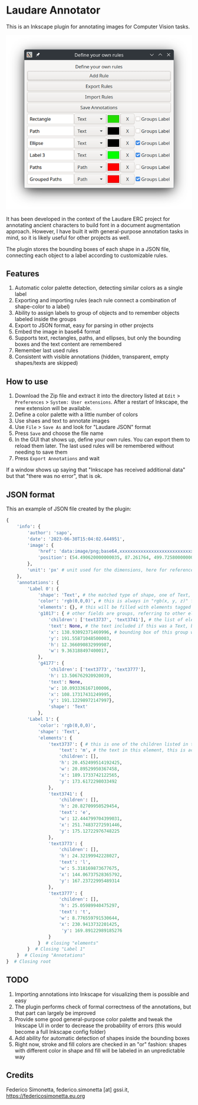 # Laudare Annotator

This is an Inkscape plugin for annotating images for Computer Vision tasks.

<p align="center">
    <img src="./_static/Screenshot-v0.2.png" alt="Screenshot">
</p>

It has been developed in the context of the Laudare ERC project for annotating ancient
characters to build font in a document augmentation approach. However, I have built it
with general-purpose annotation tasks in mind, so it is likely useful for other projects
as well.

The plugin stores the bounding boxes of each shape in a JSON file, connecting each
object to a label according to customizable rules.

## Features

1. Automatic color palette detection, detecting similar colors as a single label
2. Exporting and importing rules (each rule connect a combination of shape-color to a
   label)
3. Ability to assign labels to group of objects and to remember objects labeled inside
   the groups
4. Export to JSON format, easy for parsing in other projects
5. Embed the image in base64 format
6. Supports text, rectangles, paths, and ellipses, but only the bounding boxes and the
   text content are remembered
7. Remember last used rules
8. Consistent with visible annotations (hidden, transparent, empty shapes/texts are
   skipped)

## How to use

1. Download the Zip file and extract it into the directory listed at `Edit` > `Preferences` > `System: User extensions`. After a restart of Inkscape, the new extension will be available.
2. Define a color palette with a little number of colors
3. Use shaes and text to annotate images
4. Use `File` > `Save As` and look for "Laudare JSON" format
5. Press `Save` and choose the file name
6. In the GUI that shows up, define your own rules. You can export them to reload them
   later. The last used rules will be remembered without needing to save them
7. Press `Export Annotations` and wait

If a window shows up saying that "Inkscape has received additional data" but that "there
was no error", that is ok.

## JSON format

This an example of JSON file created by the plugin:

```python
{
    'info': {
        'author': 'sapo',
        'date': '2023-06-30T15:04:02.644951',
        'image': {
            'href': 'data:image/png;base64,xxxxxxxxxxxxxxxxxxxxxxxxxxxxxxxxxxxxxxxxxxxxxxxx' # or the link to the image if you link it in inkscape instead of embedding it
            'position': (54.490620000000035, 87.261764, 499.72580000000005, 651.9024) # position of the image in the viewport: x, y, h, w
        },
        'unit': 'px' # unit used for the dimensions, here for reference, but it is and will always be in 'px', meaning "pixel"
    },
    'annotations': {
        'Label 0': {
            'shape': 'Text', # the matched type of shape, one of Text, Path, Rectangle, Ellipse
            'color': 'rgb(0,0,0)', # this is always in "rgb(x, y, z)" format
            'elements': {}, # this will be filled with elements tagged with "Label 0"
            'g1017': { # other fields are groups, referring to other elements
                'children': ['text3737', 'text3741'], # the list of elements in the group
                'text': None, # the text included if this was a Text, but it's a group...
                'x': 138.93092371469996, # bounding box of this group with reference to the image, not to the viewport: 0, 0, h, w  means the top-left corner is in the top-left corner of the image!
                'y': 191.55871048500003,
                'h': 12.366090832999987,
                'w': 9.363188497400017,
            },
            'g4177': {
                'children': ['text3773', 'text3777'],
                'h': 13.506762920920039,
                'text': None,
                'w': 10.093336167100006,
                'x': 108.17317431249995,
                'y': 191.12298972147997},
                'shape': 'Text'
            },
        'Label 1': {
            'color': 'rgb(0,0,0)',
            'shape': 'Text',
            'elements': {
                'text3737': { # this is one of the children listed in the above groups!
                    'text': 'm', # the text in this element, this is actually only one letter!
                    'children': [],
                    'h': 20.452499514192425,
                    'w': 20.89529950367458,
                    'x': 189.1733742122565,
                    'y': 173.6172298033492
                },
                'text3741': {
                    'children': [],
                    'h': 20.82709950529454,
                    'text': 'e',
                    'w': 12.444799704399031,
                    'x': 251.74837272591446,
                    'y': 175.12722976748225
                },
                'text3773': {
                    'children': [],
                    'h': 24.32199942228027,
                    'text': 'l',
                    'w': 5.318169873677675,
                    'x': 144.06737528365792,
                    'y': 167.23722995489314
                },
                'text3777': {
                    'children': [],
                    'h': 25.05989940475297,
                    'text': 't',
                    'w': 8.776559791530644,
                    'x': 230.9413732201425,
                     'y': 169.89122989185276
                }
            }  # closing "elements"
        }  # Closing "Label 1"
    }  # Closing "Annotations"
}  # Closing root
```

## TODO

1. Importing annotations into Inkscape for visualizing them is possible and easy
2. The plugin performs check of formal correctness of the annotations, but that part can
   largely be improved
3. Provide some good general-purpose color palette and tweak the Inkscape UI in order to
   decrease the probability of errors (this would become a full Inkscape config folder)
4. Add ability for automatic detection of shapes inside the bounding boxes
5. Right now, stroke and fill colors are checked in an "or" fashion: shapes with different
   color in shape and fill will be labeled in an unpredictable way

## Credits

Federico Simonetta, federico.simonetta [at] gssi.it, https://federicosimonetta.eu.org
